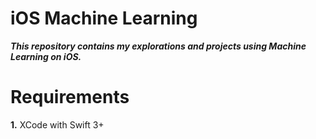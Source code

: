 # iOS Machine Learning

***This repository contains my explorations and projects using Machine Learning on iOS.***

# Requirements
**1.** XCode with Swift 3+
